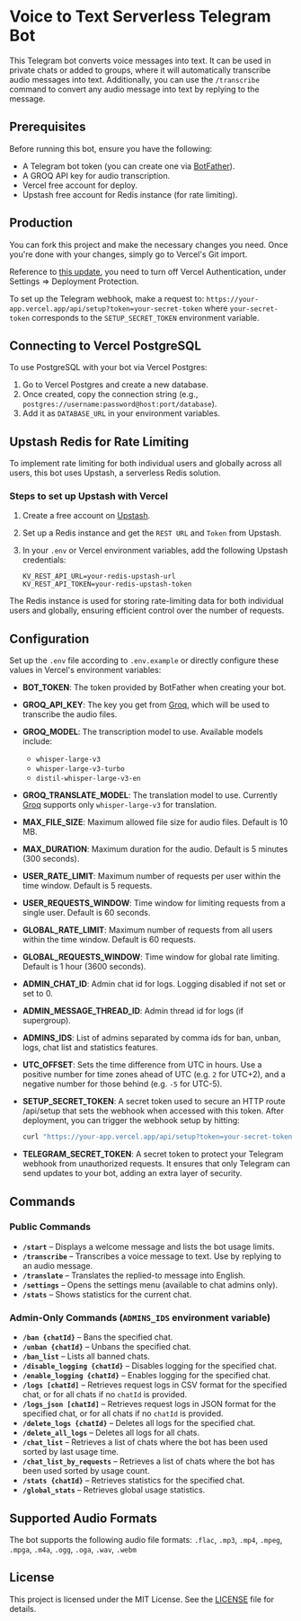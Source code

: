 # Voice to Text Serverless Telegram Bot

This Telegram bot converts voice messages into text. It can be used in private chats or added to groups, where it will automatically transcribe audio messages into text. Additionally, you can use the `/transcribe` command to convert any audio message into text by replying to the message.

## Prerequisites

Before running this bot, ensure you have the following:

- A Telegram bot token (you can create one via [BotFather](https://core.telegram.org/bots#botfather)).
- A GROQ API key for audio transcription.
- Vercel free account for deploy.
- Upstash free account for Redis instance (for rate limiting).

## Production

You can fork this project and make the necessary changes you need. Once you're done with your changes, simply go to Vercel's Git import.

Reference to [this update](https://vercel.com/docs/security/deployment-protection#migrating-to-standard-protection), you need to turn off Vercel Authentication, under Settings => Deployment Protection.

To set up the Telegram webhook, make a request to: `https://your-app.vercel.app/api/setup?token=your-secret-token` where `your-secret-token` corresponds to the `SETUP_SECRET_TOKEN` environment variable.

## Connecting to Vercel PostgreSQL

To use PostgreSQL with your bot via Vercel Postgres:

1. Go to Vercel Postgres and create a new database.
2. Once created, copy the connection string (e.g., `postgres://username:password@host:port/database`).
3. Add it as `DATABASE_URL` in your environment variables.

## Upstash Redis for Rate Limiting

To implement rate limiting for both individual users and globally across all users, this bot uses Upstash, a serverless Redis solution.

### Steps to set up Upstash with Vercel

1. Create a free account on [Upstash](https://upstash.com/).
2. Set up a Redis instance and get the `REST URL` and `Token` from Upstash.
3. In your `.env` or Vercel environment variables, add the following Upstash credentials:

   ```env
   KV_REST_API_URL=your-redis-upstash-url
   KV_REST_API_TOKEN=your-redis-upstash-token
   ```

The Redis instance is used for storing rate-limiting data for both individual users and globally, ensuring efficient control over the number of requests.

## Configuration

Set up the `.env` file according to `.env.example` or directly configure these values in Vercel's environment variables:

- **BOT_TOKEN**: The token provided by BotFather when creating your bot.
- **GROQ_API_KEY**: The key you get from [Groq](https://groq.com/), which will be used to transcribe the audio files.
- **GROQ_MODEL**: The transcription model to use. Available models include:

  - `whisper-large-v3`
  - `whisper-large-v3-turbo`
  - `distil-whisper-large-v3-en`

- **GROQ_TRANSLATE_MODEL**: The translation model to use. Currently [Groq](https://groq.com/) supports only `whisper-large-v3` for translation.
- **MAX_FILE_SIZE**: Maximum allowed file size for audio files. Default is 10 MB.
- **MAX_DURATION**: Maximum duration for the audio. Default is 5 minutes (300 seconds).
- **USER_RATE_LIMIT**: Maximum number of requests per user within the time window. Default is 5 requests.
- **USER_REQUESTS_WINDOW**: Time window for limiting requests from a single user. Default is 60 seconds.
- **GLOBAL_RATE_LIMIT**: Maximum number of requests from all users within the time window. Default is 60 requests.
- **GLOBAL_REQUESTS_WINDOW**: Time window for global rate limiting. Default is 1 hour (3600 seconds).
- **ADMIN_CHAT_ID**: Admin chat id for logs. Logging disabled if not set or set to 0.
- **ADMIN_MESSAGE_THREAD_ID**: Admin thread id for logs (if supergroup).
- **ADMINS_IDS**: List of admins separated by comma ids for ban, unban, logs, chat list and statistics features.
- **UTC_OFFSET**: Sets the time difference from UTC in hours. Use a positive number for time zones ahead of UTC (e.g. `2` for UTC+2), and a negative number for those behind (e.g. `-5` for UTC-5).
- **SETUP_SECRET_TOKEN**: A secret token used to secure an HTTP route /api/setup that sets the webhook when accessed with this token. After deployment, you can trigger the webhook setup by hitting:

  ```bash
  curl "https://your-app.vercel.app/api/setup?token=your-secret-token"
  ```

- **TELEGRAM_SECRET_TOKEN**: A secret token to protect your Telegram webhook from unauthorized requests. It ensures that only Telegram can send updates to your bot, adding an extra layer of security.

## Commands

### Public Commands

- **`/start`** – Displays a welcome message and lists the bot usage limits.
- **`/transcribe`** – Transcribes a voice message to text. Use by replying to an audio message.
- **`/translate`** – Translates the replied-to message into English.
- **`/settings`** – Opens the settings menu (available to chat admins only).
- **`/stats`** – Shows statistics for the current chat.

### Admin-Only Commands (`ADMINS_IDS` environment variable)

- **`/ban {chatId}`** – Bans the specified chat.
- **`/unban {chatId}`** – Unbans the specified chat.
- **`/ban_list`** – Lists all banned chats.
- **`/disable_logging {chatId}`** – Disables logging for the specified chat.
- **`/enable_logging {chatId}`** – Enables logging for the specified chat.
- **`/logs [chatId]`** – Retrieves request logs in CSV format for the specified chat, or for all chats if no `chatId` is provided.
- **`/logs_json [chatId]`** – Retrieves request logs in JSON format for the specified chat, or for all chats if no `chatId` is provided.
- **`/delete_logs {chatId}`** – Deletes all logs for the specified chat.
- **`/delete_all_logs`** – Deletes all logs for all chats.
- **`/chat_list`** – Retrieves a list of chats where the bot has been used sorted by last usage time.
- **`/chat_list_by_requests`** – Retrieves a list of chats where the bot has been used sorted by usage count.
- **`/stats {chatId}`** – Retrieves statistics for the specified chat.
- **`/global_stats`** – Retrieves global usage statistics.

## Supported Audio Formats

The bot supports the following audio file formats: `.flac`, `.mp3`, `.mp4`, `.mpeg`, `.mpga`, `.m4a`, `.ogg`, `.oga`, `.wav`, `.webm`

## License

This project is licensed under the MIT License. See the [LICENSE](LICENSE) file for details.
